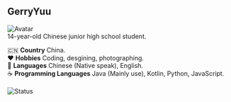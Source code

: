 ## GerryYuu
![Avatar](https://github.com/GerryYuu/GerryYuu/blob/main/avatar.jpg)<br>
14-year-old Chinese junior high school student.<br>

:cn: **Country** China.<br>
:heart: **Hobbies** Coding, desgining, photographing.<br>
:speech_balloon: **Languages** Chinese (Native speak), English.<br>
:coffee: **Programming Languages** Java (Mainly use), Kotlin, Python, JavaScript.<br>
 \
![Status](https://github-readme-stats.vercel.app/api?username=GerryYuu&show_icons=true&include_all_commits=true&theme=buefy&hide_border=true)
